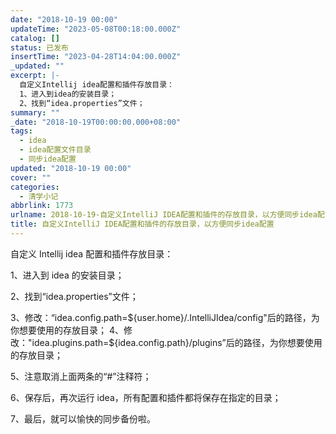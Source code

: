 ```yaml
---
date: "2018-10-19 00:00"
updateTime: "2023-05-08T00:18:00.000Z"
catalog: []
status: 已发布
insertTime: "2023-04-28T14:04:00.000Z"
_updated: ""
excerpt: |-
  自定义Intellij idea配置和插件存放目录：
  1、进入到idea的安装目录；
  2、找到“idea.properties”文件；
summary: ""
_date: "2018-10-19T00:00:00.000+08:00"
tags:
  - idea
  - idea配置文件目录
  - 同步idea配置
updated: "2018-10-19 00:00"
cover: ""
categories:
  - 清学小记
abbrlink: 1773
urlname: 2018-10-19-自定义IntelliJ IDEA配置和插件的存放目录，以方便同步idea配置
title: 自定义IntelliJ IDEA配置和插件的存放目录，以方便同步idea配置
---
```


自定义 Intellij idea 配置和插件存放目录：

1、进入到 idea 的安装目录；

2、找到“idea.properties”文件；

3、修改：“idea.config.path=${user.home}/.IntelliJIdea/config"后的路径，为你想要使用的存放目录； 4、修改："idea.plugins.path=${idea.config.path}/plugins”后的路径，为你想要使用的存放目录；

5、注意取消上面两条的“#”注释符；

6、保存后，再次运行 idea，所有配置和插件都将保存在指定的目录；

7、最后，就可以愉快的同步备份啦。
